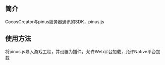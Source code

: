 ## 简介

CocosCreator与pinus服务器通讯的SDK，pinus.js

## 使用方法

将pinus.js导入游戏工程，并设置为插件，允许Web平台加载，允许Native平台加载
